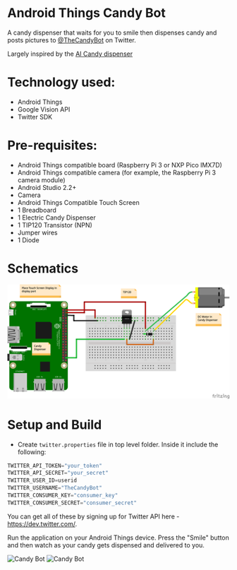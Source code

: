 # Android Things Candy Bot

A candy dispenser that waits for you to smile then dispenses candy and posts pictures to [@TheCandyBot](https://twitter.com/TheCandyBot) on Twitter.

Largely inspired by the [AI Candy dispenser](https://github.com/alvarowolfx/ai-candy-dispenser)

# Technology used:
- Android Things
- Google Vision API 
- Twitter SDK


# Pre-requisites:
- Android Things compatible board (Raspberry Pi 3 or NXP Pico IMX7D)
- Android Things compatible camera (for example, the Raspberry Pi 3 camera module)
- Android Studio 2.2+
- Camera
- Android Things Compatible Touch Screen 
- 1 Breadboard
- 1 Electric Candy Dispenser
- 1 TIP120 Transistor (NPN)
- Jumper wires
- 1 Diode

# Schematics

![Schematic Representation](schematics_bb.png)


# Setup and Build 
- Create `twitter.properties` file in top level folder. Inside it include the following:
```gradle
TWITTER_API_TOKEN="your_token"
TWITTER_API_SECRET="your_secret"
TWITTER_USER_ID=userid
TWITTER_USERNAME="TheCandyBot"
TWITTER_CONSUMER_KEY="consumer_key"
TWITTER_CONSUMER_SECRET="consumer_secret"
```
You can get all of these by signing up for Twitter API here - https://dev.twitter.com/.

Run the application on your Android Things device. 
Press the "Smile" button and then watch as your candy gets dispensed and delivered to you.

![Candy Bot](candy_bot1.jpg)
![Candy Bot](candy_bot2.jpg)